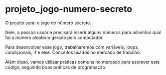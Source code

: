# projeto_jogo-numero-secreto

O projeto será: o jogo do número secreto.

Nele, a pessoa usuária precisará inserir alguns números para adivinhar qual foi o número aleatório gerado pelo computador.

Para desenvolver esse jogo, trabalharemos com variáveis, loops, condicionais, if e else. Conceitos usados no mercado de trabalho.

Além disso, vamos utilizar práticas comuns no mercado para escrever este código, seguindo boas práticas de programação.
